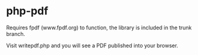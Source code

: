 # php-pdf

<p>Requires fpdf (www.fpdf.org) to function, the library is included in the trunk branch.</p>
<p>Visit writepdf.php and you will see a PDF published into your browser.</p>
